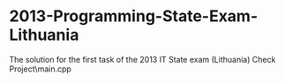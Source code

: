 # 2013-Programming-State-Exam-Lithuania
The solution for the first task of the 2013 IT State exam (Lithuania) Check Project\main.cpp
